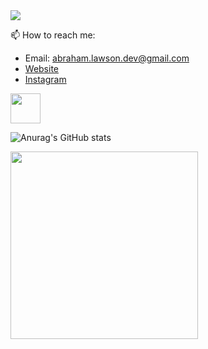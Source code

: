 



<a href="https://dev.to/abrahamlawson">
<img src="https://avatars.githubusercontent.com/u/72881474?s=96&v=4">
</a>


📫 How to reach me: 
- Email: abraham.lawson.dev@gmail.com
- [Website](https://lawson-nguyen.vercel.app)
- [Instagram](https://www.instagram.com/lawson_nguyen/)

<a href="https://dev.to/abrahamlawson">
<img src="https://d2fltix0v2e0sb.cloudfront.net/dev-badge.svg" width="48">
</a>



![Anurag's GitHub stats](https://github-readme-stats.vercel.app/api?username=newit-trungnt&show_icons=true&theme=radical)

<img src="https://api.daily.dev/devcards/f2138b5fe4484781b1d7e65b9432d128.png?r=x5n" width="300" >
